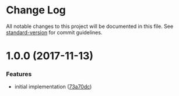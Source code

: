 # Change Log

All notable changes to this project will be documented in this file. See [standard-version](https://github.com/conventional-changelog/standard-version) for commit guidelines.

<a name="1.0.0"></a>
# 1.0.0 (2017-11-13)


### Features

* initial implementation ([73a70dc](https://github.com/cludden/tf-codebuild-sns-slack/commit/73a70dc))
